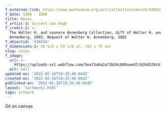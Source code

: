 ```yaml
---
f_external-link: https://www.metmuseum.org/art/collection/search/436534
f_date: 1890 - 1890
title: Roses
f_artist-3: Vincent van Gogh
f_credit-2: >-
  The Walter H. and Leonore Annenberg Collection, Gift of Walter H. and Leonore
  Annenberg, 1993, Bequest of Walter H. Annenberg, 2002
f_objectid: '436534'
f_dimensions-2: 36 5/8 x 29 1/8 in. (93 x 74 cm)
slug: roses
f_image:
  url: >-
    https://uploads-ssl.webflow.com/5ea73a6a2a73b34c800aae87/620d520c6fe76db8d23dc518_DP346475.jpeg
  alt: null
updated-on: '2022-02-16T19:35:40.664Z'
created-on: '2022-02-16T19:35:40.664Z'
published-on: '2022-02-16T19:35:40.664Z'
layout: '[artwork].html'
tags: artwork
---
```


Oil on canvas
